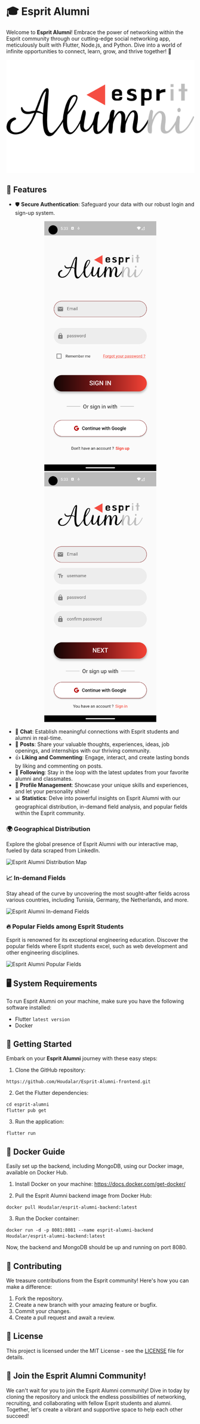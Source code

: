 # 🎓 Esprit Alumni 

Welcome to **Esprit Alumni**! Embrace the power of networking within the Esprit community through our cutting-edge social networking app, meticulously built with Flutter, Node.js, and Python. Dive into a world of infinite opportunities to connect, learn, grow, and thrive together! 🌟

<p align="center">
 <img src="logo.png">
</p>

## 🌟 Features

- 🛡️ **Secure Authentication**: Safeguard your data with our robust login and sign-up system.
<p align="center">
 <img src="./media/UI/login.png" alt="login" width="300" >
  <img src="./media/UI/signup1.png" alt="login" width="300" >
</p>

- 💬 **Chat**: Establish meaningful connections with Esprit students and alumni in real-time.
- 📝 **Posts**: Share your valuable thoughts, experiences, ideas, job openings, and internships with our thriving community.
- 👍 **Liking and Commenting**: Engage, interact, and create lasting bonds by liking and commenting on posts.
- 👥 **Following**: Stay in the loop with the latest updates from your favorite alumni and classmates.
- 📇 **Profile Management**: Showcase your unique skills and experiences, and let your personality shine!
- 📊 **Statistics**: Delve into powerful insights on Esprit Alumni with our geographical distribution, in-demand field analysis, and popular fields within the Esprit community.

### 🌍 Geographical Distribution

Explore the global presence of Esprit Alumni with our interactive map, fueled by data scraped from LinkedIn.

![Esprit Alumni Distribution Map](./assets/map.png)

### 📈 In-demand Fields

Stay ahead of the curve by uncovering the most sought-after fields across various countries, including Tunisia, Germany, the Netherlands, and more.

![Esprit Alumni In-demand Fields](./assets/indemandfields.png)

### 🔥 Popular Fields among Esprit Students

Esprit is renowned for its exceptional engineering education. Discover the popular fields where Esprit students excel, such as web development and other engineering disciplines.

![Esprit Alumni Popular Fields](./assets/popularfields.png)

## 🖥️ System Requirements

To run Esprit Alumni on your machine, make sure you have the following software installed:

- Flutter `latest version`
- Docker 

## 🚀 Getting Started

Embark on your **Esprit Alumni** journey with these easy steps:

1. Clone the GitHub repository:
```
https://github.com/Houdalar/Esprit-Alumni-frontend.git
```
2. Get the Flutter dependencies:
```
cd esprit-alumni
flutter pub get
```
3. Run the application:
```
flutter run
```
## 🐳 Docker Guide

Easily set up the backend, including MongoDB, using our Docker image, available on Docker Hub.

1. Install Docker on your machine: https://docs.docker.com/get-docker/

2. Pull the Esprit Alumni backend image from Docker Hub:
```
docker pull Houdalar/esprit-alumni-backend:latest
```
3. Run the Docker container:
```
docker run -d -p 8081:8081 --name esprit-alumni-backend Houdalar/esprit-alumni-backend:latest
```

Now, the backend and MongoDB should be up and running on port 8080.

## 🤝 Contributing

We treasure contributions from the Esprit community! Here's how you can make a difference:

1. Fork the repository.
2. Create a new branch with your amazing feature or bugfix.
3. Commit your changes.
4. Create a pull request and await a review.

## 📃 License

This project is licensed under the MIT License - see the [LICENSE](LICENSE) file for details.

## 🙌 Join the Esprit Alumni Community!

We can't wait for you to join the Esprit Alumni community! Dive in today by cloning the repository and unlock the endless possibilities of networking, recruiting, and collaborating with fellow Esprit students and alumni. Together, let's create a vibrant and supportive space to help each other succeed!
